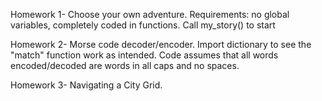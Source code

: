 Homework 1- Choose your own adventure. Requirements: no global variables, completely coded in functions. Call my_story() to start

Homework 2- Morse code decoder/encoder. Import dictionary to see the "match" function work as intended. Code assumes that all words encoded/decoded are words in all caps and no spaces. 

Homework 3-  Navigating a City Grid. 
